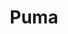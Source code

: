 ---
title: "Puma"
url: /bangalore/puma-urban-oasis-mall-gokul-rd-chaitanya-nagar-rajendra-nagar-hubballi/
shop: sports
---